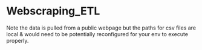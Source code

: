 # Webscraping_ETL


Note the data is pulled from a public webpage but the paths for csv files are local & would need to be potentially reconfigured for your env to execute properly. 
